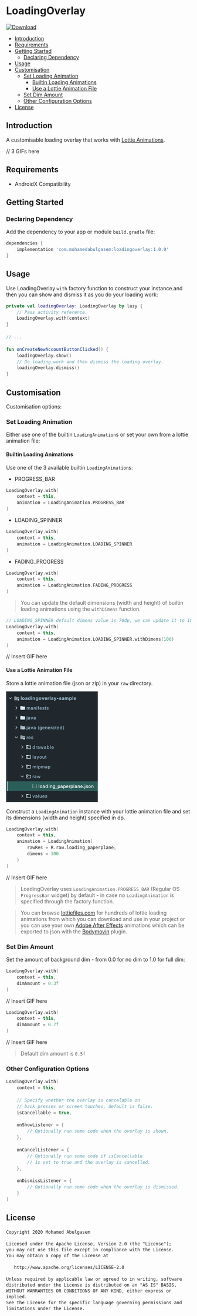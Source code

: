 # LoadingOverlay
[![Download](https://api.bintray.com/packages/mohamedabulgasem/maven/loadingoverlay/images/download.svg)](https://bintray.com/mohamedabulgasem/maven/loadingoverlay/_latestVersion)

  - [Introduction](#introduction)
  - [Requirements](#requirements)
  - [Getting Started](#getting-started)
    - [Declaring Dependency](#declaring-dependency)
  - [Usage](#usage)
  - [Customisation](#customisation)
    - [Set Loading Animation](#set-loading-animation)
      - [Builtin Loading Animations](#builtin-loading-animations)
      - [Use a Lottie Animation File](#use-a-lottie-animation-file)
    - [Set Dim Amount](#set-dim-amount)
    - [Other Configuration Options](#other-configuration-options)
  - [License](#license)

## Introduction

A customisable loading overlay that works with [Lottie Animations](https://lottiefiles.com/loading).

// 3 GIFs here

## Requirements

- AndroidX Compatibility

## Getting Started

### Declaring Dependency

Add the dependency to your app or module `build.gradle` file:

```gradle
dependencies {
    implementation 'com.mohamedabulgasem:loadingoverlay:1.0.0'
}
```

## Usage

Use LoadingOverlay `with` factory function to construct your instance and then
you can show and dismiss it as you do your loading work:

```kotlin
private val loadingOverlay: LoadingOverlay by lazy {
    // Pass activity reference.
    LoadingOverlay.with(context)
}

// ...

fun onCreateNewAccountButtonClicked() {
    loadingOverlay.show()
    // Do loading work and then dismiss the loading overlay.
    loadingOverlay.dismiss()
}
```

## Customisation

Customisation options:

### Set Loading Animation

Either use one of the builtin `LoadingAnimation`s or set your own
from a lottie animation file:

#### Builtin Loading Animations

Use one of the 3 available builtin `LoadingAnimation`s:

- PROGRESS_BAR
```kotlin
LoadingOverlay.with(
    context = this,
    animation = LoadingAnimation.PROGRESS_BAR
)
```

- LOADING_SPINNER
```kotlin
LoadingOverlay.with(
    context = this,
    animation = LoadingAnimation.LOADING_SPINNER
)
```

- FADING_PROGRESS
```kotlin
LoadingOverlay.with(
    context = this,
    animation = LoadingAnimation.FADING_PROGRESS
)
```

> You can update the default dimensions (width and height) of builtin loading animations using the `withDimens` function.

```kotlin
// LOADING_SPINNER default dimens value is 70dp, we can update it to 100dp.
LoadingOverlay.with(
    context = this,
    animation = LoadingAnimation.LOADING_SPINNER.withDimens(100)
)
```

// Insert GIF here

#### Use a Lottie Animation File

Store a lottie animation file (json or zip) in your `raw` directory.

![](static/raw_directory_screenshot.png)

Construct a `LoadingAnimation` instance with your lottie animation file
and set its dimensions (width and height) specified in dp.

```kotlin
LoadingOverlay.with(
    context = this,
    animation = LoadingAnimation(
        rawRes = R.raw.loading_paperplane,
        dimens = 100
    )
)
```

// Insert GIF here

> LoadingOverlay uses `LoadingAnimation.PROGRESS_BAR` (Regular OS
> `ProgressBar` widget) by default - in case no `LoadingAnimation` is
> specified through the factory function.

> You can browse [lottiefiles.com](https://lottiefiles.com/loading) for hundreds
> of lottie loading animations from which you can download and use
> in your project or you can use your own
> [Adobe After Effects](http://www.adobe.com/products/aftereffects.html)
> animations which can be exported to json with the
> [Bodymovin](https://github.com/airbnb/lottie-web) plugin.

### Set Dim Amount

Set the amount of background dim - from 0.0 for no dim to 1.0 for full dim:

```kotlin
LoadingOverlay.with(
    context = this,
    dimAmount = 0.3f
)
```

// Insert GIF here

```kotlin
LoadingOverlay.with(
    context = this,
    dimAmount = 0.7f
)
```

// Insert GIF here

> Default dim amount is `0.5f`

### Other Configuration Options

```kotlin
LoadingOverlay.with(
    context = this,
    
    // Specify whether the overlay is cancelable on 
    // back presses or screen touches, default is false.
    isCancellable = true,
    
    onShowListener = {
        // Optionally run some code when the overlay is shown.
    },
    
    onCancelListener = {
        // Optionally run some code if isCancellable 
        // is set to true and the overlay is cancelled.
    },
    
    onDismissListener = {
        // Optionally run some code when the overlay is dismissed.
    }
)
```

## License

    Copyright 2020 Mohamed Abulgasem

    Licensed under the Apache License, Version 2.0 (the "License");
    you may not use this file except in compliance with the License.
    You may obtain a copy of the License at

       http://www.apache.org/licenses/LICENSE-2.0

    Unless required by applicable law or agreed to in writing, software
    distributed under the License is distributed on an "AS IS" BASIS,
    WITHOUT WARRANTIES OR CONDITIONS OF ANY KIND, either express or implied.
    See the License for the specific language governing permissions and
    limitations under the License.
